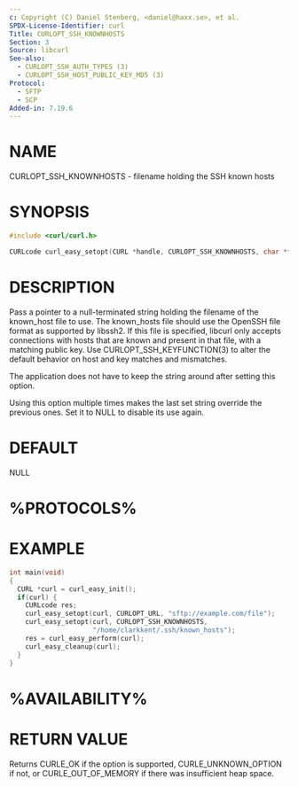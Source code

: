 ```yaml
---
c: Copyright (C) Daniel Stenberg, <daniel@haxx.se>, et al.
SPDX-License-Identifier: curl
Title: CURLOPT_SSH_KNOWNHOSTS
Section: 3
Source: libcurl
See-also:
  - CURLOPT_SSH_AUTH_TYPES (3)
  - CURLOPT_SSH_HOST_PUBLIC_KEY_MD5 (3)
Protocol:
  - SFTP
  - SCP
Added-in: 7.19.6
---
```


# NAME

CURLOPT_SSH_KNOWNHOSTS - filename holding the SSH known hosts

# SYNOPSIS

~~~c
#include <curl/curl.h>

CURLcode curl_easy_setopt(CURL *handle, CURLOPT_SSH_KNOWNHOSTS, char *fname);
~~~

# DESCRIPTION

Pass a pointer to a null-terminated string holding the filename of the
known_host file to use. The known_hosts file should use the OpenSSH file
format as supported by libssh2. If this file is specified, libcurl only
accepts connections with hosts that are known and present in that file, with a
matching public key. Use CURLOPT_SSH_KEYFUNCTION(3) to alter the default
behavior on host and key matches and mismatches.

The application does not have to keep the string around after setting this
option.

Using this option multiple times makes the last set string override the
previous ones. Set it to NULL to disable its use again.

# DEFAULT

NULL

# %PROTOCOLS%

# EXAMPLE

~~~c
int main(void)
{
  CURL *curl = curl_easy_init();
  if(curl) {
    CURLcode res;
    curl_easy_setopt(curl, CURLOPT_URL, "sftp://example.com/file");
    curl_easy_setopt(curl, CURLOPT_SSH_KNOWNHOSTS,
                     "/home/clarkkent/.ssh/known_hosts");
    res = curl_easy_perform(curl);
    curl_easy_cleanup(curl);
  }
}
~~~

# %AVAILABILITY%

# RETURN VALUE

Returns CURLE_OK if the option is supported, CURLE_UNKNOWN_OPTION if not, or
CURLE_OUT_OF_MEMORY if there was insufficient heap space.
